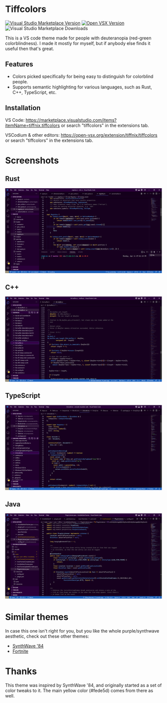 # Tiffcolors

[![Visual Studio Marketplace Version](https://img.shields.io/visual-studio-marketplace/v/tiffnix.tiffcolors?label=vs%20code)](https://marketplace.visualstudio.com/items?itemName=tiffnix.tiffcolors) [![Open VSX Version](https://img.shields.io/open-vsx/v/tiffnix/tiffcolors)](https://open-vsx.org/extension/tiffnix/tiffcolors) ![Visual Studio Marketplace Downloads](https://img.shields.io/visual-studio-marketplace/d/tiffnix.tiffcolors)

This is a VS code theme made for people with deuteranopia (red-green
colorblindness). I made it mostly for myself, but if anybody else finds
it useful then that's great.

## Features

- Colors picked specifically for being easy to distinguish for
  colorblind people.
- Supports semantic highlighting for various languages, such as Rust,
  C++, TypeScript, etc.

## Installation

VS Code: https://marketplace.visualstudio.com/items?itemName=tiffnix.tiffcolors or search "tiffcolors" in the extensions tab.

VSCodium & other editors: https://open-vsx.org/extension/tiffnix/tiffcolors or search "tiffcolors" in the extensions tab.

# Screenshots

## Rust

![Screenshot](./images/Screenshot%20-%20Rust%20-%20rink-rs.png)

## C++

![Screenshot](./images/Screenshot%20-%20C%2B%2B%20-%20harfbuzz.png)

## TypeScript

![Screenshot](./images/Screenshot%20-%20TypeScript%20-%20unicode-visualizer-web.png)

## Java

![screenshot](./images/Screenshot%20-%20Java%20-%20InvisibleItemFrames.png)

# Similar themes

In case this one isn't right for you, but you like the whole
purple/synthwave aesthetic, check out these other themes:

- [SynthWave '84](https://marketplace.visualstudio.com/items?itemName=RobbOwen.synthwave-vscode)
- [Fortnite](https://marketplace.visualstudio.com/items?itemName=sdras.fortnite-vscode-theme)

# Thanks

This theme was inspired by SynthWave '84, and originally started as a
set of color tweaks to it. The main yellow color (#fede5d) comes from
there as well.
